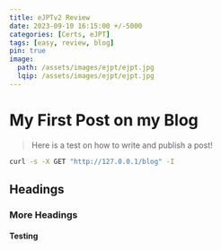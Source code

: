 ```yaml
---
title: eJPTv2 Review
date: 2023-09-10 16:15:00 +/-5000
categories: [Certs, eJPT]
tags: [easy, review, blog]
pin: true
image:
  path: /assets/images/ejpt/ejpt.jpg
  lqip: /assets/images/ejpt/ejpt.jpg
---
```


# My First Post on my Blog

> Here is a test on how to write and publish a post!

```bash
curl -s -X GET "http://127.0.0.1/blog" -I
```

## Headings

### More Headings

#### Testing

